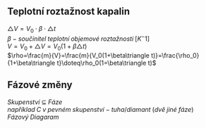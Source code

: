 ## Teplotní roztažnost kapalin
$\triangle V = V_0 \cdot \beta \cdot \triangle t$  
$\beta - součinitel\;teplotní\;objemové\;roztažnosti\;[K^-1]$  
$V=V_0+ \triangle V=V_0(1+ \beta \triangle t)$  
$\rho=\frac{m}{V}=\frac{m}{V_0(1+\beta\triangle t)}=\frac{\rho_0}{1+\beta\triangle t}\doteq\rho_0(1=\beta\triangle t)$  

## Fázové změny
$Skupenství\;\subseteq\;Fáze$  
$například\;C\;v\;pevném\;skupenství\;-\;tuha/diamant\;(dvě\;jiné\;fáze)$  
$Fázový\;Diagaram$  